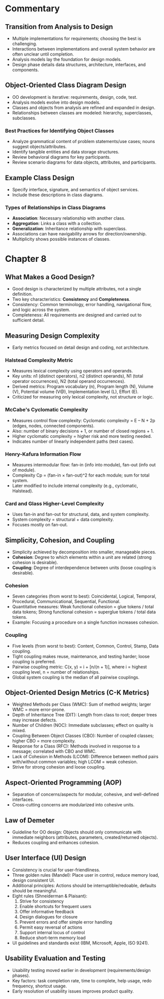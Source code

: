 # Commentary

## Transition from Analysis to Design
- Multiple implementations for requirements; choosing the best is challenging.
- Interactions between implementations and overall system behavior are often unclear until completion.
- Analysis models lay the foundation for design models.
- Design phase details data structures, architecture, interfaces, and components.

## Object-Oriented Class Diagram Design
- OO development is iterative: requirements, design, code, test.
- Analysis models evolve into design models.
- Classes and objects from analysis are refined and expanded in design.
- Relationships between classes are modeled: hierarchy, superclasses, subclasses.

### Best Practices for Identifying Object Classes
- Analyze grammatical content of problem statements/use cases; nouns suggest objects/attributes.
- Identify tangible entities and data storage structures.
- Review behavioral diagrams for key participants.
- Review scenario diagrams for data objects, attributes, and participants.

## Example Class Design
- Specify interface, signature, and semantics of object services.
- Include these descriptions in class diagrams.

### Types of Relationships in Class Diagrams
- **Association**: Necessary relationship with another class.
- **Aggregation**: Links a class with a collection.
- **Generalization**: Inheritance relationship with superclass.
- Associations can have navigability arrows for direction/ownership.
- Multiplicity shows possible instances of classes.

# Chapter 8

## What Makes a Good Design?
- Good design is characterized by multiple attributes, not a single definition.
- Two key characteristics: **Consistency** and **Completeness**.
- Consistency: Common terminology, error handling, navigational flow, and logic across the system.
- Completeness: All requirements are designed and carried out to sufficient detail.

## Measuring Design Complexity
- Early metrics focused on detail design and coding, not architecture.

### Halstead Complexity Metric
- Measures lexical complexity using operators and operands.
- Key units: n1 (distinct operators), n2 (distinct operands), N1 (total operator occurrences), N2 (total operand occurrences).
- Derived metrics: Program vocabulary (n), Program length (N), Volume (V), Potential volume (V@), Implementation level (L), Effort (E).
- Criticized for measuring only lexical complexity, not structure or logic.

### McCabe's Cyclomatic Complexity
- Measures control flow complexity: Cyclomatic complexity = E – N + 2p (edges, nodes, connected components).
- Also: number of binary decisions + 1, or number of closed regions + 1.
- Higher cyclomatic complexity = higher risk and more testing needed.
- Indicates number of linearly independent paths (test cases).

### Henry-Kafura Information Flow
- Measures intermodular flow: fan-in (info into module), fan-out (info out of module).
- Complexity Cp = (fan-in × fan-out)^2 for each module; sum for total system.
- Later modified to include internal complexity (e.g., cyclomatic, Halstead).

### Card and Glass Higher-Level Complexity
- Uses fan-in and fan-out for structural, data, and system complexity.
- System complexity = structural + data complexity.
- Focuses mostly on fan-out.

## Simplicity, Cohesion, and Coupling
- Simplicity achieved by decomposition into smaller, manageable pieces.
- **Cohesion**: Degree to which elements within a unit are related (strong cohesion is desirable).
- **Coupling**: Degree of interdependence between units (loose coupling is desirable).

### Cohesion
- Seven categories (from worst to best): Coincidental, Logical, Temporal, Procedural, Communicational, Sequential, Functional.
- Quantitative measures: Weak functional cohesion = glue tokens / total data tokens; Strong functional cohesion = superglue tokens / total data tokens.
- Example: Focusing a procedure on a single function increases cohesion.

### Coupling
- Five levels (from worst to best): Content, Common, Control, Stamp, Data coupling.
- Tight coupling makes reuse, maintenance, and testing harder; loose coupling is preferred.
- Pairwise coupling metric: C(x, y) = i + [n/(n + 1)], where i = highest coupling level, n = number of relationships.
- Global system coupling is the median of all pairwise couplings.

## Object-Oriented Design Metrics (C-K Metrics)
- Weighted Methods per Class (WMC): Sum of method weights; larger WMC = more error-prone.
- Depth of Inheritance Tree (DIT): Length from class to root; deeper trees may increase defects.
- Number of Children (NOC): Immediate subclasses; effect on quality is mixed.
- Coupling Between Object Classes (CBO): Number of coupled classes; higher CBO = more complexity.
- Response for a Class (RFC): Methods involved in response to a message; correlated with CBO and WMC.
- Lack of Cohesion in Methods (LCOM): Difference between method pairs with/without common variables; high LCOM = weak cohesion.
- Strive for strong cohesion and loose coupling.

## Aspect-Oriented Programming (AOP)
- Separation of concerns/aspects for modular, cohesive, and well-defined interfaces.
- Cross-cutting concerns are modularized into cohesive units.

## Law of Demeter
- Guideline for OO design: Objects should only communicate with immediate neighbors (attributes, parameters, created/returned objects).
- Reduces coupling and enhances cohesion.

## User Interface (UI) Design
- Consistency is crucial for user-friendliness.
- Three golden rules (Mandel): Place user in control, reduce memory load, design consistent UI.
- Additional principles: Actions should be interruptible/redoable, defaults should be meaningful.
- Eight rules (Shneiderman & Plaisant):
  1. Strive for consistency
  2. Enable shortcuts for frequent users
  3. Offer informative feedback
  4. Design dialogues for closure
  5. Prevent errors and offer simple error handling
  6. Permit easy reversal of actions
  7. Support internal locus of control
  8. Reduce short-term memory load
- UI guidelines and standards exist (IBM, Microsoft, Apple, ISO 9241).

## Usability Evaluation and Testing
- Usability testing moved earlier in development (requirements/design phases).
- Key factors: task completion rate, time to complete, help usage, redo frequency, shortcut usage.
- Early resolution of usability issues improves product quality.
